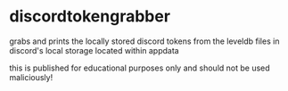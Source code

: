 # discordtokengrabber
grabs and prints the locally stored discord tokens from the leveldb files in discord's local storage located within appdata

this is published for educational purposes only and should not be used maliciously!
